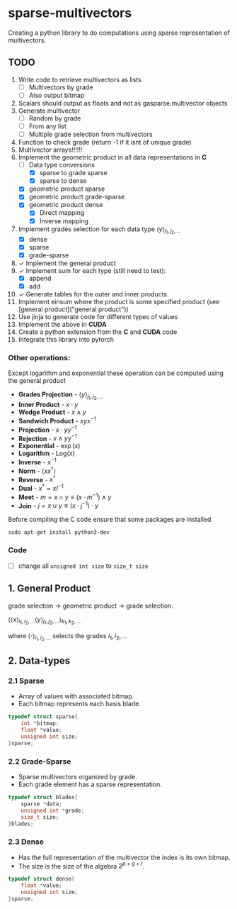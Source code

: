 # sparse-multivectors

Creating a python library to do computations using sparse representation of multivectors.

## TODO
1. Write code to retrieve multivectors as lists
    - [ ] Multivectors by grade
    - [ ] Also output bitmap
1. Scalars should output as floats and not as gasparse.multivector objects
1. Generate multivector
    - [ ] Random by grade
    - [ ] From any list
    - [ ] Multiple grade selection from multivectors
1. Function to check grade (return -1 if it isnt of unique grade)
1. Multivector arrays!!!!!!
1. Implement the geometric product in all data representations in **C**
   - [ ] Data type conversions
      + [x] sparse to grade sparse
      + [x] sparse to dense
   - [x] geometric product sparse
   - [x] geometric product grade-sparse
   - [x] geometric product dense
      + [x] Direct mapping
      + [x] Inverse mapping
1. Implement grades selection for each data type $\langle y\rangle_{j_1,j_2,\dots}$
    + [x] dense
    + [x] sparse
    + [x] grade-sparse
1. $\checkmark$ Implement the general product 
1. $\checkmark$ Implement sum for each type (still need to test):
    + [x] append
    + [x] add
1. $\checkmark$ Generate tables for the outer and inner products
1. Implement einsum where the product is some specified product (see [general product]("general product"))
1. Use jinja to generate code for different types of values
1. Implement the above in **CUDA**
1. Create a python extension from the **C** and **CUDA** code
1. Integrate this library into pytorch

### Other operations:
Except logarithm and exponential these operation can be computed using the general product
  + **Grades Projection** - $\langle y\rangle_{j_1,j_2,\dots}$
  + **Inner Product**  - $x \cdot y$
  + **Wedge Product** - $x \wedge y$
  + **Sandwich Product** - $xyx^{-1}$
  + **Projection** - $x\cdot y y^{-1}$
  + **Rejection** - $x\wedge y y^{-1}$
  + **Exponential** - $\exp(x)$
  + **Logarithm** - $\text{Log}(x)$
  + **Inverse** - $x^{-1}$
  + **Norm** - $\langle xx^\dagger\rangle$
  + **Reverse** - $x^\dagger$
  + **Dual** - $x^* = xI^{-1}$
  + **Meet** - $m = x\cap y\equiv (x\cdot m^{-1})\wedge y$
  + **Join** - $j = x\cup y\equiv (x\cdot j^{-1})\cdot y$


Before compiling the C code ensure that some packages are installed

`sudo apt-get install python3-dev`

### Code
  - [ ] change all `unsigned int size` to `size_t size`


## 1. General Product

grade selection $\rightarrow$ geometric product $\rightarrow$ grade selection.

$\langle\langle x\rangle_{i_1,i_2,\dots}\langle y\rangle_{j_1,j_2,\dots}\rangle_{k_1,k_2,\dots}$

where $\langle \cdot\rangle_{i_1,i_2,\dots}$ selects the grades $i_1,i_2,\dots$

## 2. Data-types
### 2.1 Sparse
- Array of values with associated bitmap.
- Each bitmap represents each basis blade.
```c
typedef struct sparse{
    int *bitmap;
    float *value;
    unsigned int size;
}sparse;
```

### 2.2 Grade-Sparse
 - Sparse multivectors organized by grade.
 - Each grade element has a sparse representation.

```c
typedef struct blades{
    sparse *data;
    unsigned int *grade;
    size_t size;
}blades;
```

### 2.3 Dense
- Has the full representation of the multivector the index is its own bitmap.
- The size is the size of the algebra $2^{p+q+r}$.
```c
typedef struct dense{
    float *value;
    unsigned int size;
}sparse;
```

